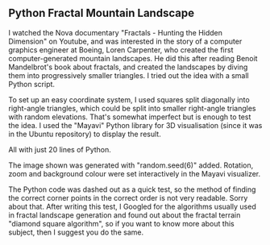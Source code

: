 Python Fractal Mountain Landscape
---------------------------------


I watched the Nova documentary "Fractals - Hunting the Hidden Dimension"
on Youtube, and was interested  in the story of a computer graphics engineer
at Boeing, Loren Carpenter, who created the first computer-generated
mountain landscapes. He did this after reading Benoit Mandelbrot's book
about fractals, and created the landscapes by diving them into progressively
smaller triangles. I tried out the idea with a small Python script.

To set up an easy coordinate system, I used squares split diagonally
into right-angle triangles, which could be split into smaller
right-angle triangles with random elevations. That's somewhat imperfect but
is enough to test the idea. I used the "Mayavi" Python library for 3D
visualisation (since it was in the Ubuntu repository) to display the result.

All with just 20 lines of Python.

The image shown was generated with "random.seed(6)" added. Rotation, zoom
and background colour were set interactively in the Mayavi visualizer.

The Python code was dashed out as a quick test, so the method of finding
the correct corner points in the correct order is not very readable. Sorry
about that. After writing this test, I Googled for the algorithms usually
used in fractal landscape generation and found out about the fractal terrain
"diamond square algorithm", so if you want to know more about this subject,
then I suggest you do the same.


